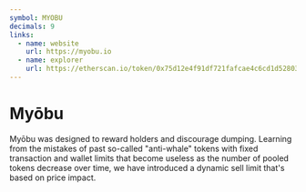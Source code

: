 ```yaml
---
symbol: MYOBU
decimals: 9
links:
  - name: website
    url: https://myobu.io
  - name: explorer
    url: https://etherscan.io/token/0x75d12e4f91df721fafcae4c6cd1d5280381370ac
---
```


# Myōbu

Myōbu was designed to reward holders and discourage dumping. Learning from the mistakes of past so-called "anti-whale" tokens with fixed transaction and wallet limits that become useless as the number of pooled tokens decrease over time, we have introduced a dynamic sell limit that's based on price impact.
